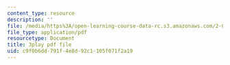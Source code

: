 ```yaml
---
content_type: resource
description: ''
file: /media/https%3A/open-learning-course-data-rc.s3.amazonaws.com/2-003sc-engineering-dynamics-fall-2011/c9f0b6dd791f4e8d92c1105f071f2a19_wERH7LtoUuE.pdf
file_type: application/pdf
resourcetype: Document
title: 3play pdf file
uid: c9f0b6dd-791f-4e8d-92c1-105f071f2a19
---
```

